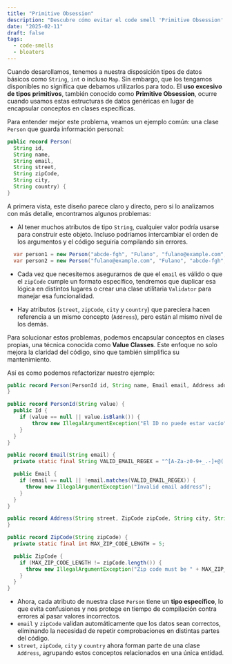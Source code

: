 ```yaml
---
title: "Primitive Obsession"
description: "Descubre cómo evitar el code smell 'Primitive Obsession' en Java. Aprende a identificarlo y refactorizar tu código. Ejemplos prácticos y consejos para desarrolladores."
date: "2025-02-11"
draft: false
tags:
  - code-smells
  - bloaters
---
```


Cuando desarollamos, tenemos a nuestra disposición tipos de datos básicos como `String`, `int` o incluso `Map`.
Sin embargo, que los tengamos disponibles no significa que debamos utilizarlos para todo. El **uso excesivo de tipos primitivos**,
también conocido como **Primitive Obsession**, ocurre cuando usamos estas estructuras de datos genéricas en lugar de encapsular conceptos en clases específicas.

Para entender mejor este problema, veamos un ejemplo común: una clase `Person` que guarda información personal:

```java
public record Person(
  String id,
  String name,
  String email,
  String street,
  String zipCode,
  String city,
  String country) {
}
```

A primera vista, este diseño parece claro y directo, pero si lo analizamos con más detalle, encontramos algunos problemas:

- Al tener muchos atributos de tipo `String`, cualquier valor podría usarse para construir este objeto. Incluso
  podríamos intercambiar el orden de los argumentos y el código seguiría compilando sin errores.

```java
  var person1 = new Person("abcde-fgh", "Fulano", "fulano@example.com", ...);
  var person2 = new Person("fulano@example.com", "Fulano", "abcde-fgh", ...);
```

- Cada vez que necesitemos asegurarnos de que el `email` es válido o que el `zipCode` cumple un formato específico, tendremos
  que duplicar esa lógica en distintos lugares o crear una clase utilitaria `Validator` para manejar esa funcionalidad.

- Hay atributos (`street`, `zipCode`, `city` y `country`) que pareciera hacen referencia a un mismo concepto
  (`Address`), pero están al mismo nivel de los demás.

Para solucionar estos problemas, podemos encapsular conceptos en clases propias, una técnica conocida como **Value Classes**.
Este enfoque no solo mejora la claridad del código, sino que también simplifica su mantenimiento.

Así es como podemos refactorizar nuestro ejemplo:

```java
public record Person(PersonId id, String name, Email email, Address address) {
}

public record PersonId(String value) {
  public Id {
    if (value == null || value.isBlank()) {
        throw new IllegalArgumentException("El ID no puede estar vacío");
    }
  }
}

public record Email(String email) {
  private static final String VALID_EMAIL_REGEX = "^[A-Za-z0-9+_.-]+@(.+)$";

  public Email {
    if (email == null || !email.matches(VALID_EMAIL_REGEX)) {
      throw new IllegalArgumentException("Invalid email address");
    }
  }
}

public record Address(String street, ZipCode zipCode, String city, String country) {
}

public record ZipCode(String zipCode) {
  private static final int MAX_ZIP_CODE_LENGTH = 5;

  public ZipCode {
    if (MAX_ZIP_CODE_LENGTH != zipCode.length()) {
      throw new IllegalArgumentException("Zip code must be " + MAX_ZIP_CODE_LENGTH + " characters long");
    }
  }
}
```

- Ahora, cada atributo de nuestra clase `Person` tiene un **tipo específico**, lo que evita confusiones y nos protege en
  tiempo de compilación contra errores al pasar valores incorrectos.
- `email` y `zipCode` validan automáticamente que los datos sean correctos, eliminando la necesidad de repetir
  comprobaciones en distintas partes del código.
- `street`, `zipCode`, `city` y `country` ahora forman parte de una clase `Address`, agrupando estos conceptos
  relacionados en una única entidad.